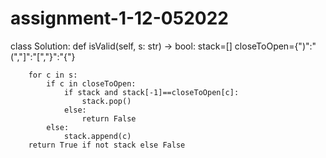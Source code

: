 # assignment-1-12-052022
class Solution:
    def isValid(self, s: str) -> bool:
        stack=[]
        closeToOpen={")":"(","]":"[","}":"{"}
        
        for c in s:
            if c in closeToOpen:
                if stack and stack[-1]==closeToOpen[c]:
                    stack.pop()
                else:
                    return False
            else:
                stack.append(c)
        return True if not stack else False

